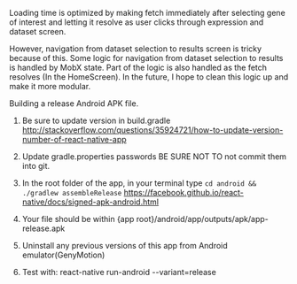 Loading time is optimized by making fetch immediately after selecting gene of interest
and letting it resolve as user clicks through expression and dataset screen.

However, navigation from dataset selection to results screen is tricky because of this.
Some logic for navigation from dataset selection to results is handled by MobX state. Part of the logic
is also handled as the fetch resolves (In the HomeScreen). In the future, I hope to
clean this logic up and make it more modular.

Building a release Android APK file.

1) Be sure to update version in build.gradle
http://stackoverflow.com/questions/35924721/how-to-update-version-number-of-react-native-app

2) Update gradle.properties passwords BE SURE NOT TO not commit them into git.

3) In the root folder of the app, in your terminal type
`cd android && ./gradlew assembleRelease`
https://facebook.github.io/react-native/docs/signed-apk-android.html

4) Your file should be within {app root}/android/app/outputs/apk/app-release.apk

5) Uninstall any previous versions of this app from Android emulator(GenyMotion)

6) Test with: react-native run-android --variant=release
